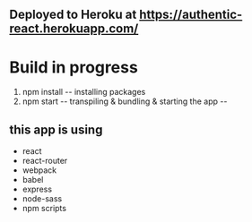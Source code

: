 Deployed to Heroku at 
https://authentic-react.herokuapp.com/
--

# Build in progress
1. npm install -- installing packages
2. npm start -- transpiling & bundling & starting the app
--

this app is using
--
* react
* react-router
* webpack
* babel
* express
* node-sass
* npm scripts


